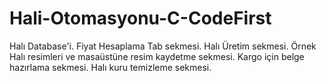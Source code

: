 # Hali-Otomasyonu-C-CodeFirst
Halı Database'i. Fiyat Hesaplama Tab sekmesi. Halı Üretim sekmesi. Örnek Halı resimleri ve masaüstüne resim kaydetme sekmesi.  Kargo için belge hazırlama sekmesi. Halı kuru temizleme sekmesi. 
